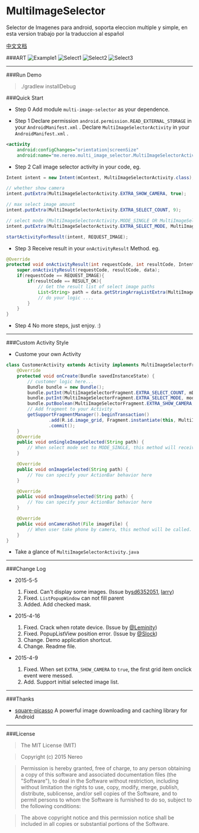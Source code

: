 # MultiImageSelector
Selector de Imagenes para android, soporta eleccion multiple y simple, en esta version trabajo por la traduccion al español

[中文文档](README_es.md)

###ART
![Example1](art/example_1.png) ![Select1](art/select_1.png) ![Select2](art/select_2.png) ![Select3](art/select_3.png)

-------------------

###Run Demo

>./gradlew installDebug

###Quick Start
* Step 0
Add module `multi-image-selector` as your dependence.

* Step 1 
Declare  permission `android.permission.READ_EXTERNAL_STORAGE` in your `AndroidManifest.xml` .
Declare `MultiImageSelectorActivity` in your `AndroidManifest.xml` .
```xml
<activity
    android:configChanges="orientation|screenSize"
    android:name="me.nereo.multi_image_selector.MultiImageSelectorActivity" />
```

* Step 2
Call image selector activity in your code, eg.
``` java
Intent intent = new Intent(mContext, MultiImageSelectorActivity.class);

// whether show camera
intent.putExtra(MultiImageSelectorActivity.EXTRA_SHOW_CAMERA, true);

// max select image amount
intent.putExtra(MultiImageSelectorActivity.EXTRA_SELECT_COUNT, 9);

// select mode (MultiImageSelectorActivity.MODE_SINGLE OR MultiImageSelectorActivity.MODE_MULTI)
intent.putExtra(MultiImageSelectorActivity.EXTRA_SELECT_MODE, MultiImageSelectorActivity.MODE_MULTI);

startActivityForResult(intent, REQUEST_IMAGE);
```

* Step 3
Receive result in your `onActivityResult` Method. eg.
```java
@Override
protected void onActivityResult(int requestCode, int resultCode, Intent data) {
    super.onActivityResult(requestCode, resultCode, data);
    if(requestCode == REQUEST_IMAGE){
        if(resultCode == RESULT_OK){
	        // Get the result list of select image paths
            List<String> path = data.getStringArrayListExtra(MultiImageSelectorActivity.EXTRA_RESULT);
            // do your logic ....
        }
    }
}
```

* Step 4
No more steps, just enjoy. :)

-------------------

###Custom Activity Style
* Custome your own Activity
```java
class CustomerActivity extends Activity implements MultiImageSelectorFragment.Callback{
	@Override
    protected void onCreate(Bundle savedInstanceState) {
		// customer logic here...
		Bundle bundle = new Bundle();
        bundle.putInt(MultiImageSelectorFragment.EXTRA_SELECT_COUNT, mDefaultCount);
        bundle.putInt(MultiImageSelectorFragment.EXTRA_SELECT_MODE, mode);
        bundle.putBoolean(MultiImageSelectorFragment.EXTRA_SHOW_CAMERA, isShow);
        // Add fragment to your Activity
        getSupportFragmentManager().beginTransaction()
                .add(R.id.image_grid, Fragment.instantiate(this, MultiImageSelectorFragment.class.getName(), bundle))
                .commit();
	}
	@Override
    public void onSingleImageSelected(String path) {
        // When select mode set to MODE_SINGLE, this method will received result from fragment
    }

    @Override
    public void onImageSelected(String path) {
        // You can specify your ActionBar behavior here 
    }

    @Override
    public void onImageUnselected(String path) {
        // You can specify your ActionBar behavior here 
    }

    @Override
    public void onCameraShot(File imageFile) {
        // When user take phone by camera, this method will be called.
    }
}
```
* Take a glance of `MultiImageSelectorActivity.java`

-------------------

###Change Log

* 2015-5-5
    1. Fixed. Can't display some images. (Issue by[sd6352051](https://github.com/sd6352051), [larry](https://github.com/18611480882))
    2. Fixed. `ListPopupWindow` can not fill parent
    3. Added. Add checked mask.

* 2015-4-16
    1. Fixed. Crack when rotate device. (Issue by [@Leminity](https://github.com/Leminity))
    2. Fixed. PopupListView position error. (Issue by [@Slock](https://github.com/Slock))
    3. Change. Demo application shortcut.
    4. Change. Readme file.

* 2015-4-9
    1. Fixed. When set `EXTRA_SHOW_CAMERA` to `true`, the first grid item onclick event were messed.
    2. Add. Support initial selected image list.

-------------------

###Thanks

* [square-picasso](https://github.com/square/picasso) A powerful image downloading and caching library for Android 

-------------------

###License
>The MIT License (MIT)

>Copyright (c) 2015 Nereo

>Permission is hereby granted, free of charge, to any person obtaining a copy
of this software and associated documentation files (the "Software"), to deal
in the Software without restriction, including without limitation the rights
to use, copy, modify, merge, publish, distribute, sublicense, and/or sell
copies of the Software, and to permit persons to whom the Software is
furnished to do so, subject to the following conditions:

>The above copyright notice and this permission notice shall be included in all
copies or substantial portions of the Software.